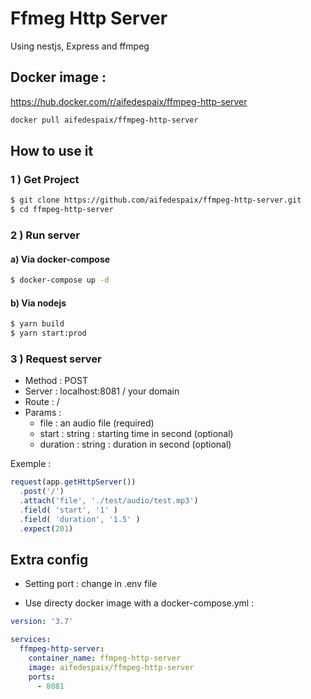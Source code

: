 # Ffmeg Http Server
Using nestjs, Express and ffmpeg

## Docker image : 
https://hub.docker.com/r/aifedespaix/ffmpeg-http-server
```bash
docker pull aifedespaix/ffmpeg-http-server
```

## How to use it
### 1 ) Get Project
```bash
$ git clone https://github.com/aifedespaix/ffmpeg-http-server.git
$ cd ffmpeg-http-server
```
### 2 ) Run server
#### a) Via docker-compose
```bash
$ docker-compose up -d
```
#### b) Via nodejs
```bash
$ yarn build
$ yarn start:prod
```

### 3 ) Request server
- Method : POST 
- Server : localhost:8081 / your domain
- Route : /
- Params : 
    - file : an audio file (required)
    - start : string : starting time in second (optional)
    - duration : string : duration in second (optional)
 
Exemple :
```js
request(app.getHttpServer())
  .post('/')
  .attach('file', './test/audio/test.mp3')
  .field( 'start', '1' )
  .field( 'duration', '1.5' )
  .expect(201)
```

## Extra config

- Setting port : change in .env file

- Use directy docker image with a docker-compose.yml :
```yml
version: '3.7'

services:
  ffmpeg-http-server:
    container_name: ffmpeg-http-server
    image: aifedespaix/ffmpeg-http-server
    ports: 
      - 8081
```
